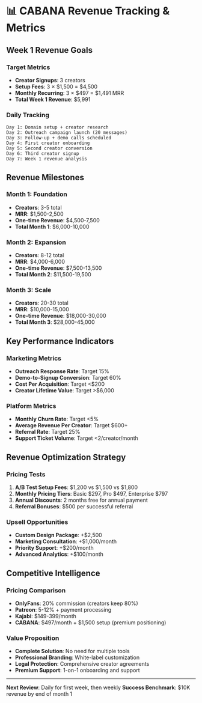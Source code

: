 # 📊 CABANA Revenue Tracking & Metrics

## Week 1 Revenue Goals

### Target Metrics
- **Creator Signups**: 3 creators
- **Setup Fees**: 3 × $1,500 = $4,500
- **Monthly Recurring**: 3 × $497 = $1,491 MRR
- **Total Week 1 Revenue**: $5,991

### Daily Tracking
```
Day 1: Domain setup + creator research
Day 2: Outreach campaign launch (20 messages)
Day 3: Follow-up + demo calls scheduled
Day 4: First creator onboarding
Day 5: Second creator conversion
Day 6: Third creator signup
Day 7: Week 1 revenue analysis
```

## Revenue Milestones

### Month 1: Foundation
- **Creators**: 3-5 total
- **MRR**: $1,500-2,500
- **One-time Revenue**: $4,500-7,500
- **Total Month 1**: $6,000-10,000

### Month 2: Expansion  
- **Creators**: 8-12 total
- **MRR**: $4,000-6,000
- **One-time Revenue**: $7,500-13,500
- **Total Month 2**: $11,500-19,500

### Month 3: Scale
- **Creators**: 20-30 total
- **MRR**: $10,000-15,000
- **One-time Revenue**: $18,000-30,000
- **Total Month 3**: $28,000-45,000

## Key Performance Indicators

### Marketing Metrics
- **Outreach Response Rate**: Target 15%
- **Demo-to-Signup Conversion**: Target 60%
- **Cost Per Acquisition**: Target <$200
- **Creator Lifetime Value**: Target >$6,000

### Platform Metrics
- **Monthly Churn Rate**: Target <5%
- **Average Revenue Per Creator**: Target $600+
- **Referral Rate**: Target 25%
- **Support Ticket Volume**: Target <2/creator/month

## Revenue Optimization Strategy

### Pricing Tests
1. **A/B Test Setup Fees**: $1,200 vs $1,500 vs $1,800
2. **Monthly Pricing Tiers**: Basic $297, Pro $497, Enterprise $797
3. **Annual Discounts**: 2 months free for annual payment
4. **Referral Bonuses**: $500 per successful referral

### Upsell Opportunities
- **Custom Design Package**: +$2,500
- **Marketing Consultation**: +$1,000/month
- **Priority Support**: +$200/month
- **Advanced Analytics**: +$100/month

## Competitive Intelligence

### Pricing Comparison
- **OnlyFans**: 20% commission (creators keep 80%)
- **Patreon**: 5-12% + payment processing
- **Kajabi**: $149-399/month
- **CABANA**: $497/month + $1,500 setup (premium positioning)

### Value Proposition
- **Complete Solution**: No need for multiple tools
- **Professional Branding**: White-label customization
- **Legal Protection**: Comprehensive creator agreements
- **Premium Support**: 1-on-1 onboarding and support

---
**Next Review**: Daily for first week, then weekly
**Success Benchmark**: $10K revenue by end of month 1

